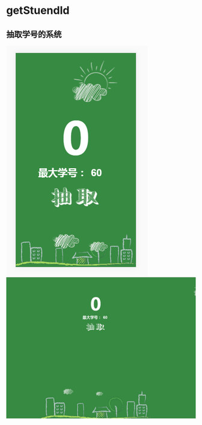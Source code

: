 # getStuendId

## 抽取学号的系统

![效果图1](https://github.com/542154968/getStuendId/blob/master/images/demo1.png)
![效果图2](https://github.com/542154968/getStuendId/blob/master/images/demo2.png)
